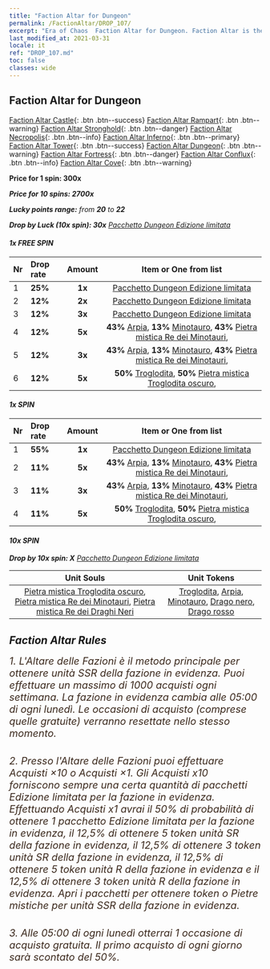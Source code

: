 ```yaml
---
title: "Faction Altar for Dungeon"
permalink: /FactionAltar/DROP_107/
excerpt: "Era of Chaos  Faction Altar for Dungeon. Faction Altar is the primary method for obtaining SSR units from the popular faction. Limited to 1,000 purchases each week. The popular faction changes at 05:00 every Monday. Purchase attempts and free purchase attempts will also reset then."
last_modified_at: 2021-03-31
locale: it
ref: "DROP_107.md"
toc: false
classes: wide
---
```


##  Faction Altar for **Dungeon**

  [Faction Altar Castle](/it/FactionAltar/DROP_101/){: .btn .btn--success} [Faction Altar Rampart](/it/FactionAltar/DROP_102/){: .btn .btn--warning} [Faction Altar Stronghold](/it/FactionAltar/DROP_103/){: .btn .btn--danger} [Faction Altar Necropolis](/it/FactionAltar/DROP_104/){: .btn .btn--info} [Faction Altar Inferno](/it/FactionAltar/DROP_105/){: .btn .btn--primary} [Faction Altar Tower](/it/FactionAltar/DROP_106/){: .btn .btn--success} [Faction Altar Dungeon](/it/FactionAltar/DROP_107/){: .btn .btn--warning} [Faction Altar Fortress](/it/FactionAltar/DROP_108/){: .btn .btn--danger} [Faction Altar Conflux](/it/FactionAltar/DROP_109/){: .btn .btn--info} [Faction Altar Cove](/it/FactionAltar/DROP_112/){: .btn .btn--warning} 

  **Price for 1 spin: 300x** <i class="fas fa-gem"/>

  **Price for 10 spins: 2700x** <i class="fas fa-gem"/>

  **Lucky points range:** from **20** to **22**

  **Drop by Luck (10x spin): 30x** [Pacchetto Dungeon Edizione limitata](/it/Items/con_2107/)

####  1x FREE SPIN 

  |    Nr    |  Drop rate  |  Amount   |   Item or One from list  |
  |:---------|:------------|:---------:|:------------------------:|
  | 1 | **25%** | **1x** | [Pacchetto Dungeon Edizione limitata](/it/Items/con_2107/) |
  | 2 | **12%** | **2x** | [Pacchetto Dungeon Edizione limitata](/it/Items/con_2107/) |
  | 3 | **12%** | **3x** | [Pacchetto Dungeon Edizione limitata](/it/Items/con_2107/) |
  | 4 | **12%** | **5x** |  **43%** [Arpia](/it/Items/unt_245/),  **13%** [Minotauro](/it/Items/unt_248/),  **43%** [Pietra mistica Re dei Minotauri](/it/Items/unt_332/),  |
  | 5 | **12%** | **3x** |  **43%** [Arpia](/it/Items/unt_245/),  **13%** [Minotauro](/it/Items/unt_248/),  **43%** [Pietra mistica Re dei Minotauri](/it/Items/unt_332/),  |
  | 6 | **12%** | **5x** |  **50%** [Troglodita](/it/Items/unt_244/),  **50%** [Pietra mistica Troglodita oscuro](/it/Items/unt_328/),  |


####  1x SPIN 

  |    Nr    |  Drop rate  |  Amount   |   Item or One from list  |
  |:---------|:------------|:---------:|:------------------------:|
  | 1 | **55%** | **1x** | [Pacchetto Dungeon Edizione limitata](/it/Items/con_2107/) |
  | 2 | **11%** | **5x** |  **43%** [Arpia](/it/Items/unt_245/),  **13%** [Minotauro](/it/Items/unt_248/),  **43%** [Pietra mistica Re dei Minotauri](/it/Items/unt_332/),  |
  | 3 | **11%** | **3x** |  **43%** [Arpia](/it/Items/unt_245/),  **13%** [Minotauro](/it/Items/unt_248/),  **43%** [Pietra mistica Re dei Minotauri](/it/Items/unt_332/),  |
  | 4 | **11%** | **5x** |  **50%** [Troglodita](/it/Items/unt_244/),  **50%** [Pietra mistica Troglodita oscuro](/it/Items/unt_328/),  |


####  10x SPIN 

  **Drop by 10x spin: X** [Pacchetto Dungeon Edizione limitata](/it/Items/con_2107/)

  |    Unit Souls    |  Unit Tokens  |
  |:----------------:|:-------------:|
  | [Pietra mistica Troglodita oscuro](/it/Items/unt_328/), [Pietra mistica Re dei Minotauri](/it/Items/unt_332/), [Pietra mistica Re dei Draghi Neri](/it/Items/unt_334/) | [Troglodita](/it/Items/unt_244/), [Arpia](/it/Items/unt_245/), [Minotauro](/it/Items/unt_248/), [Drago nero](/it/Items/unt_250/), [Drago rosso](/it/Items/unt_251/) |



## Faction Altar Rules

  <span style="color: #3c2a1e;font-size:20px">1. L'Altare delle Fazioni è il metodo principale per ottenere unità SSR della fazione in evidenza. Puoi effettuare un massimo di 1000 acquisti ogni settimana. La fazione in evidenza cambia alle 05:00 di ogni lunedì. Le occasioni di acquisto (comprese quelle gratuite) verranno resettate nello stesso momento.</span><br/>

<br/>  <span style="color: #3c2a1e;font-size:20px">2. Presso l'Altare delle Fazioni puoi effettuare Acquisti ×10 o Acquisti ×1. Gli Acquisti x10 forniscono sempre una certa quantità di pacchetti Edizione limitata per la fazione in evidenza. Effettuando Acquisti x1 avrai il 50% di probabilità di ottenere 1 pacchetto Edizione limitata per la fazione in evidenza, il 12,5% di ottenere 5 token unità SR della fazione in evidenza, il 12,5% di ottenere 3 token unità SR della fazione in evidenza, il 12,5% di ottenere 5 token unità R della fazione in evidenza e il 12,5% di ottenere 3 token unità R della fazione in evidenza. Apri i pacchetti per ottenere token o Pietre mistiche per unità SSR della fazione in evidenza.</span>

<br/>  <span style="color: #3c2a1e;font-size:20px">3. Alle 05:00 di ogni lunedì otterrai 1 occasione di acquisto gratuita. Il primo acquisto di ogni giorno sarà scontato del 50%.</span><br/>

<br/>